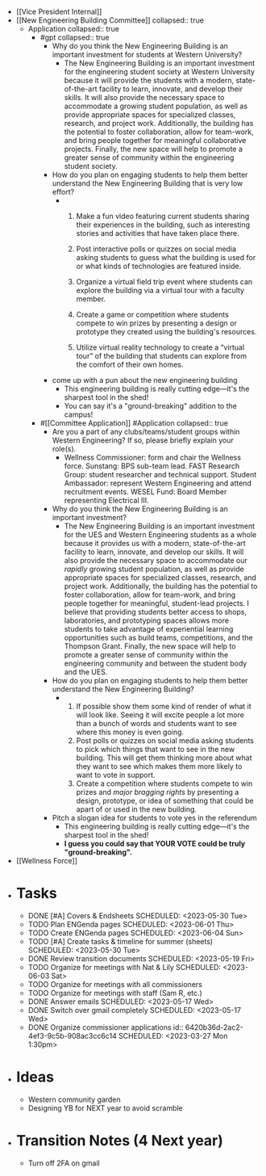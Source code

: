 - [[Vice President Internal]]
- [[New Engineering Building Committee]]
  collapsed:: true
	- Application
	  collapsed:: true
		- #gpt
		  collapsed:: true
			- Why do you think the New Engineering Building is an important investment for students at Western University?
				- The New Engineering Building is an important investment for the engineering student society at Western University because it will provide the students with a modern, state-of-the-art facility to learn, innovate, and develop their skills. It will also provide the necessary space to accommodate a growing student population, as well as provide appropriate spaces for specialized classes, research, and project work. Additionally, the building has the potential to foster collaboration, allow for team-work, and bring people together for meaningful collaborative projects. Finally, the new space will help to promote a greater sense of community within the engineering student society.
			- How do you plan on engaging students to help them better understand the New Engineering Building that is very low effort?
				- 1. Make a fun video featuring current students sharing their experiences in the building, such as interesting stories and activities that have taken place there.
				  
				  2. Post interactive polls or quizzes on social media asking students to guess what the building is used for or what kinds of technologies are featured inside.
				  
				  3. Organize a virtual field trip event where students can explore the building via a virtual tour with a faculty member.
				  
				  4. Create a game or competition where students compete to win prizes by presenting a design or prototype they created using the building's resources.
				  
				  5. Utilize virtual reality technology to create a “virtual tour” of the building that students can explore from the comfort of their own homes.
			- come up with a pun about the new engineering building
				- This engineering building is really cutting edge—it's the sharpest tool in the shed!
				- You can say it's a "ground-breaking" addition to the campus!
		- #[[Committee Application]] #Application
		  collapsed:: true
			- Are you a part of any clubs/teams/student groups within Western Engineering? If so, please briefly explain your role(s).
				- Wellness Commissioner: form and chair the Wellness force. Sunstang: BPS sub-team lead. FAST Research Group: student researcher and technical support. Student Ambassador: represent Western Engineering and attend recruitment events. WESEL Fund: Board Member representing Electrical III.
			- Why do you think the New Engineering Building is an important investment?
				- The New Engineering Building is an important investment for the UES and Western Engineering students as a whole because it provides us with a modern, state-of-the-art facility to learn, innovate, and develop our skills. It will also provide the necessary space to accommodate our *rapidly* growing student population, as well as provide appropriate spaces for specialized classes, research, and project work. Additionally, the building has the potential to foster collaboration, allow for team-work, and bring people together for meaningful, student-lead projects. I believe that providing students better access to shops, laboratories, and prototyping spaces allows more students to take advantage of experiential learning opportunities such as build teams, competitions, and the Thompson Grant. Finally, the new space will help to promote a greater sense of community within the engineering community and between the student body and the UES.
			- How do you plan on engaging students to help them better understand the New Engineering Building?
				- 1. If possible show them some kind of render of what it will look like. Seeing it will excite people a lot more than a bunch of words and students want to see where this money is even going.
				  2. Post polls or quizzes on social media asking students to pick which things that want to see in the new building. This will get them thinking more about what they want to see which makes them more likely to want to vote in support.
				  3. Create a competition where students compete to win prizes and *major bragging rights* by presenting a design, prototype, or idea of something that could be apart of or used in the new building.
			- Pitch a slogan idea for students to vote yes in the referendum
				- This engineering building is really cutting edge—it's the sharpest tool in the shed!
				- **I guess you could say that YOUR VOTE could be truly "ground-breaking".**
- [[Wellness Force]]
- # Tasks
	- DONE [#A] Covers & Endsheets
	  SCHEDULED: <2023-05-30 Tue>
	- TODO Plan ENGenda pages
	  SCHEDULED: <2023-06-01 Thu>
	- TODO Create ENGenda pages
	  SCHEDULED: <2023-06-04 Sun>
	- TODO [#A] Create tasks & timeline for summer (sheets)
	  SCHEDULED: <2023-05-30 Tue>
	- DONE Review transition documents
	  SCHEDULED: <2023-05-19 Fri>
	- TODO Organize for meetings with Nat & Lily
	  SCHEDULED: <2023-06-03 Sat>
	- TODO Organize for meetings with all commissioners
	- TODO Organize for meetings with staff (Sam R, etc.)
	- DONE Answer emails
	  SCHEDULED: <2023-05-17 Wed>
	- DONE Switch over gmail completely
	  SCHEDULED: <2023-05-17 Wed>
	- DONE Organize commissioner applications
	  id:: 6420b36d-2ac2-4ef3-9c5b-908ac3cc6c14
	  SCHEDULED: <2023-03-27 Mon 1:30pm>
- # Ideas
	- Western community garden
	- Designing YB for NEXT year to avoid scramble
- # Transition Notes (4 Next year)
	- Turn off 2FA on gmail